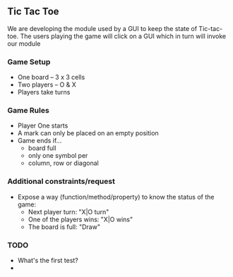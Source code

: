 ## Tic Tac Toe
We are developing the module used by a GUI to keep the state of Tic-tac-toe. The users playing the game will click on a GUI which in turn will invoke our module

### Game Setup
- One board – 3 x 3 cells
- Two players – O & X
- Players take turns

### Game Rules
- Player One starts
- A mark can only be placed on an empty position
- Game ends if...
  - board full
  - only one symbol per
  - column, row or diagonal

### Additional constraints/request
- Expose a way (function/method/property) to know the status of the game:
  - Next player turn: "X|O turn"
  - One of the players wins: "X|O wins"
  - The board is full: "Draw"

### TODO
- What's the first test?
- 
